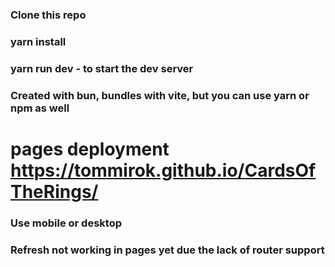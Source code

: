 
### Clone this repo

### yarn install

### yarn run dev - to start the dev server

### Created with bun, bundles with vite, but you can use yarn or npm as well

# pages deployment https://tommirok.github.io/CardsOfTheRings/ 
### Use mobile or desktop
### Refresh not working in pages yet due the lack of router support

